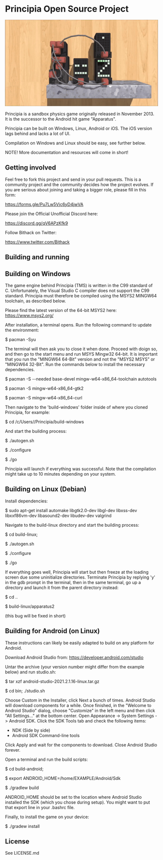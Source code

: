 Principia Open Source Project
=========

![Principia](https://raw.githubusercontent.com/Bithack/principia/master/data-src/github-image0.gif)

Principia is a sandbox physics game originally released in November 2013. It is the successor to the Android hit game "Apparatus".

Principia can be built on Windows, Linux, Android or iOS. The iOS version lags behind and lacks a lot of UI.

Compilation on Windows and Linux should be easy, see further below.

NOTE!
More documentation and resources will come in short!

Getting involved
--------

Feel free to fork this project and send in your pull requests. This is a community project and the community decides how the project evolves. If you are serious about joining and taking a bigger role, please fill in this form:

https://forms.gle/Pu7Lw5Vjc6yD4jwVA

Please join the Official Unofficial Discord here:

https://discord.gg/qV6APzKfk9

Follow Bithack on Twitter:

https://www.twitter.com/Bithack

Building and running
--------

## Building on Windows

The game engine behind Principia (TMS) is written in the C99 standard of C. Unfortunately, the Visual Studio C compiler does not support the C99 standard. Principia must therefore be compiled using the MSYS2 MINGW64 toolchain, as described below.

Please find the latest version of the 64-bit MSYS2 here: https://www.msys2.org/

After installation, a terminal opens. Run the following command to update the environment:

$ pacman -Syu

The terminal will then ask you to close it when done. Proceed with doign so, and then go to the start menu and run MSYS Mingw32 64-bit. It is important that you run the "MINGW64 64-Bit" version and not the "MSYS2 MSYS" or "MINGW64 32-Bit". Run the commands below to install the necessary dependencies.

$ pacman -S --needed base-devel mingw-w64-x86_64-toolchain autotools

$ pacman -S mingw-w64-x86_64-gtk2

$ pacman -S mingw-w64-x86_64-curl

Then navigate to the 'build-windows' folder inside of where you cloned Principia, for example:

$ cd /c/Users/<username>/Principia/build-windows

And start the building process:

$ ./autogen.sh

$ ./configure

$ ./go

Principia will launch if everything was successful. Note that the compilation might take up to 10 minutes depending on your system.

## Building on Linux (Debian)

Install dependencies:

$ sudo apt-get install automake libgtk2.0-dev libgl-dev libxss-dev libxxf86vm-dev libasound2-dev libudev-dev valgrind

Navigate to the build-linux directory and start the building process:

$ cd build-linux;

$ ./autogen.sh

$ ./configure

$ ./go

If everything goes well, Principia will start but then freeze at the loading screen due some uninitialize directories. Terminate Principia by replying 'y' in the gdb prompt in the terminal, then in the same terminal, go up a directory and launch it from the parent directory instead:

$ cd ..

$ build-linux/apparatus2

(this bug will be fixed in short)

## Building for Android (on Linux)

These instructions can likely be easily adapted to build on any platform for Android.

Download Android Studio from:
https://developer.android.com/studio

Untar the archive (your version number might differ from the example below) and run studio.sh:

$ tar xzf android-studio-2021.2.1.16-linux.tar.gz

$ cd bin; ./studio.sh

Choose Custom in the Installer, click Next a bunch of times. Android Studio will download components for a while. Once finished, in the "Welcome to Android Studio" dialog, choose "Customize" in the left menu and then click "All Settings..." at the bottom center. Open Appearance -> System Settings -> Android SDK. Click the SDK Tools tab and check the following items:

- NDK (Side by side)
- Android SDK Command-line tools

Click Apply and wait for the components to download. Close Android Studio forever.

Open a terminal and run the build scripts:

$ cd build-android;

$ export ANDROID_HOME=/home/EXAMPLE/Android/Sdk

$ ./gradlew build

ANDROID_HOME should be set to the location where Android Studio installed the SDK (which you chose during setup). You might want to put that export line in your .bashrc file.

Finally, to install the game on your device:

$ ./gradew install


License
---------
See LICENSE.md


